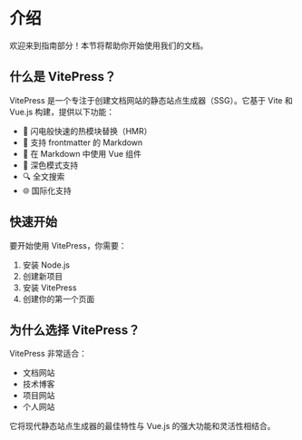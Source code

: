 # 介绍

欢迎来到指南部分！本节将帮助你开始使用我们的文档。

## 什么是 VitePress？

VitePress 是一个专注于创建文档网站的静态站点生成器（SSG）。它基于 Vite 和 Vue.js 构建，提供以下功能：

- 🚀 闪电般快速的热模块替换（HMR）
- 📝 支持 frontmatter 的 Markdown
- 🎨 在 Markdown 中使用 Vue 组件
- 🌙 深色模式支持
- 🔍 全文搜索
- 🌐 国际化支持

## 快速开始

要开始使用 VitePress，你需要：

1. 安装 Node.js
2. 创建新项目
3. 安装 VitePress
4. 创建你的第一个页面

## 为什么选择 VitePress？

VitePress 非常适合：

- 文档网站
- 技术博客
- 项目网站
- 个人网站

它将现代静态站点生成器的最佳特性与 Vue.js 的强大功能和灵活性相结合。 